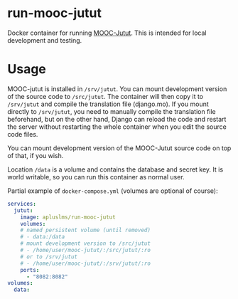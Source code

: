 # run-mooc-jutut

Docker container for running [MOOC-Jutut](https://github.com/apluslms/mooc-jutut).
This is intended for local development and testing.

# Usage

MOOC-jutut is installed in `/srv/jutut`.
You can mount development version of the source code to `/src/jutut`.
The container will then copy it to `/srv/jutut` and compile
the translation file (django.mo). If you mount directly to
`/srv/jutut`, you need to manually compile the translation file beforehand,
but on the other hand, Django can reload the code and restart the server
without restarting the whole container when you edit the source code files.

You can mount development version of the MOOC-Jutut source code on top of that, if you wish.

Location `/data` is a volume and contains the database and secret key.
It is world writable, so you can run this container as normal user.

Partial example of `docker-compose.yml` (volumes are optional of course):

```yaml
services:
  jutut:
    image: apluslms/run-mooc-jutut
    volumes:
    # named persistent volume (until removed)
    # - data:/data
    # mount development version to /src/jutut
    # - /home/user/mooc-jutut/:/src/jutut/:ro
    # or to /srv/jutut
    # - /home/user/mooc-jutut/:/srv/jutut/:ro
    ports:
      - "8082:8082"
volumes:
  data:
```
